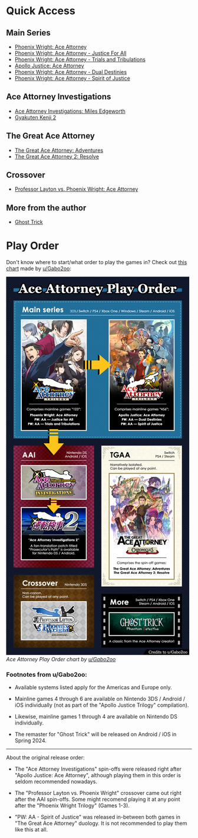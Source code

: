 # Quick Access

## Main Series
- [Phoenix Wright: Ace Attorney](games/main_series/pwaa1.md)
- [Phoenix Wright: Ace Attorney - Justice For All](games/main_series/pwaa2.md)
- [Phoenix Wright: Ace Attorney - Trials and Tribulations](games/main_series/pwaa3.md)
- [Apollo Justice: Ace Attorney](games/main_series/pwaa4.md)
- [Phoenix Wright: Ace Attorney - Dual Destinies](games/main_series/pwaa5.md)
- [Phoenix Wright: Ace Attorney - Spirit of Justice](games/main_series/pwaa6.md)

## Ace Attorney Investigations
- [Ace Attorney Investigations: Miles Edgeworth](games/ace_attorney_investigations/aai1.md)
- [Gyakuten Kenji 2](games/ace_attorney_investigations/aai2.md)

## The Great Ace Attorney
- [The Great Ace Attorney: Adventures](games/the_great_ace_attorney/tgaa1.md)
- [The Great Ace Attorney 2: Resolve](games/the_great_ace_attorney/tgaa2.md)

## Crossover
- [Professor Layton vs. Phoenix Wright: Ace Attorney](games/crossover/plvspw.md)

## More from the author
- [Ghost Trick](games/other/ghost_trick.md)

# Play Order
Don't know where to start/what order to play the games in? Check out [this chart](https://www.reddit.com/r/AceAttorney/comments/1aupchq/took_the_liberty_of_making_an_updated_play_order/) made by [u/Gabo2oo](https://www.reddit.com/user/Gabo2oo/):

![Ace Attorney Play Order](/img/Ace%20Attorney%20Play%20Order.png)
*Ace Attorney Play Order chart by [u/Gabo2oo](https://www.reddit.com/user/Gabo2oo/)*

### Footnotes from u/Gabo2oo:
- Available systems listed apply for the Americas and Europe only.

- Mainline games 4 through 6 are available on Nintendo 3DS / Android / iOS individually (not as part of the "Apollo Justice Trilogy" compilation).

- Likewise, mainline games 1 through 4 are available on Nintendo DS individually.

- The remaster for "Ghost Trick" will be released on Android / iOS in Spring 2024.
___________________________________________

About the original release order:

- The "Ace Attorney Investigations" spin-offs were released right after "Apollo Justice: Ace Attorney", although playing them in this order is seldom recommended nowadays.

- The "Professor Layton vs. Phoenix Wright" crossover came out right after the AAI spin-offs. Some might recomend playing it at any point after the "Phoenix Wright Trilogy" (Games 1-3).

- "PW: AA - Spirit of Justice" was released in-between both games in "The Great Ace Attorney" duology. It is not recommended to play them like this at all.